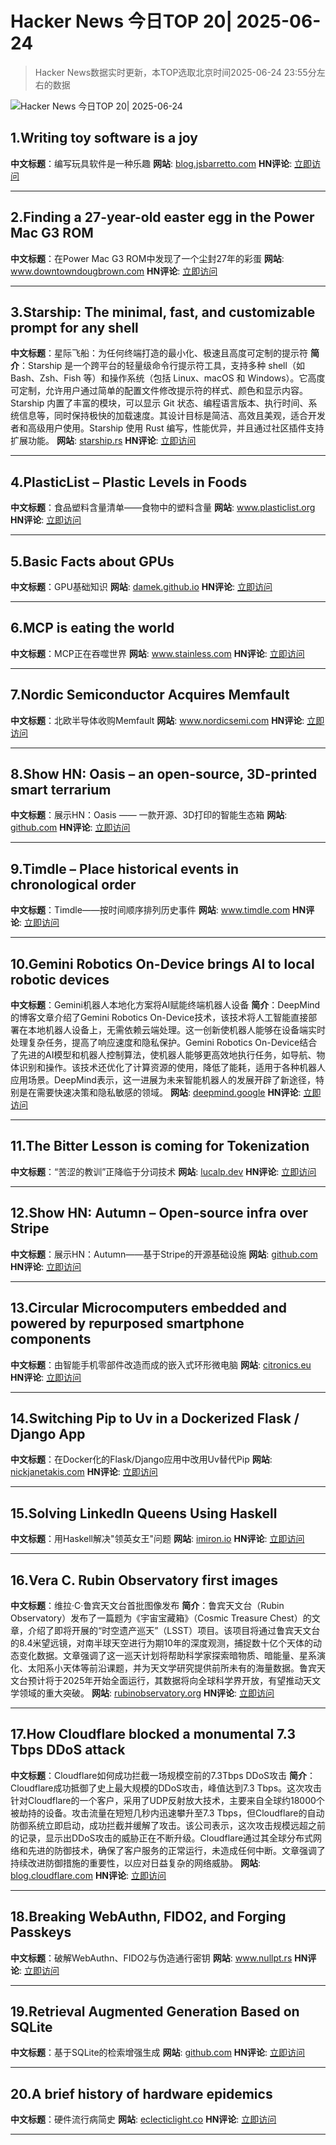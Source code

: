 # Hacker News 今日TOP 20| 2025-06-24

> Hacker News数据实时更新，本TOP选取北京时间2025-06-24 23:55分左右的数据

![Hacker News 今日TOP 20| 2025-06-24](https://img.chuhaix.com/2024/0910_imageFile-1665440404179-628424718_1725901191.png)

## 1.Writing toy software is a joy
**中文标题**：编写玩具软件是一种乐趣
**网站**:  <a href='https://blog.jsbarretto.com/post/software-is-joy' target='_blank' rel='nofollow'>blog.jsbarretto.com</a>
**HN评论**:  <a href='https://news.ycombinator.com/item?id=44367084&utm_source=www.chuhaix.com' target='_blank' rel='nofollow'>立即访问</a>

---

## 2.Finding a 27-year-old easter egg in the Power Mac G3 ROM
**中文标题**：在Power Mac G3 ROM中发现了一个尘封27年的彩蛋
**网站**:  <a href='https://www.downtowndougbrown.com/2025/06/finding-a-27-year-old-easter-egg-in-the-power-mac-g3-rom/' target='_blank' rel='nofollow'>www.downtowndougbrown.com</a>
**HN评论**:  <a href='https://news.ycombinator.com/item?id=44365806&utm_source=www.chuhaix.com' target='_blank' rel='nofollow'>立即访问</a>

---

## 3.Starship: The minimal, fast, and customizable prompt for any shell
**中文标题**：星际飞船：为任何终端打造的最小化、极速且高度可定制的提示符
**简介**：Starship 是一个跨平台的轻量级命令行提示符工具，支持多种 shell（如 Bash、Zsh、Fish 等）和操作系统（包括 Linux、macOS 和 Windows）。它高度可定制，允许用户通过简单的配置文件修改提示符的样式、颜色和显示内容。Starship 内置了丰富的模块，可以显示 Git 状态、编程语言版本、执行时间、系统信息等，同时保持极快的加载速度。其设计目标是简洁、高效且美观，适合开发者和高级用户使用。Starship 使用 Rust 编写，性能优异，并且通过社区插件支持扩展功能。
**网站**:  <a href='https://starship.rs/' target='_blank' rel='nofollow'>starship.rs</a>
**HN评论**:  <a href='https://news.ycombinator.com/item?id=44364874&utm_source=www.chuhaix.com' target='_blank' rel='nofollow'>立即访问</a>

---

## 4.PlasticList – Plastic Levels in Foods
**中文标题**：食品塑料含量清单——食物中的塑料含量
**网站**:  <a href='https://www.plasticlist.org/' target='_blank' rel='nofollow'>www.plasticlist.org</a>
**HN评论**:  <a href='https://news.ycombinator.com/item?id=44366548&utm_source=www.chuhaix.com' target='_blank' rel='nofollow'>立即访问</a>

---

## 5.Basic Facts about GPUs
**中文标题**：GPU基础知识
**网站**:  <a href='https://damek.github.io/random/basic-facts-about-gpus/' target='_blank' rel='nofollow'>damek.github.io</a>
**HN评论**:  <a href='https://news.ycombinator.com/item?id=44365320&utm_source=www.chuhaix.com' target='_blank' rel='nofollow'>立即访问</a>

---

## 6.MCP is eating the world
**中文标题**：MCP正在吞噬世界
**网站**:  <a href='https://www.stainless.com/blog/mcp-is-eating-the-world--and-its-here-to-stay' target='_blank' rel='nofollow'>www.stainless.com</a>
**HN评论**:  <a href='https://news.ycombinator.com/item?id=44338793&utm_source=www.chuhaix.com' target='_blank' rel='nofollow'>立即访问</a>

---

## 7.Nordic Semiconductor Acquires Memfault
**中文标题**：北欧半导体收购Memfault
**网站**:  <a href='https://www.nordicsemi.com/Nordic-news/2025/06/Nordic-Semiconductor-acquires-Memfault' target='_blank' rel='nofollow'>www.nordicsemi.com</a>
**HN评论**:  <a href='https://news.ycombinator.com/item?id=44367071&utm_source=www.chuhaix.com' target='_blank' rel='nofollow'>立即访问</a>

---

## 8.Show HN: Oasis – an open-source, 3D-printed smart terrarium
**中文标题**：展示HN：Oasis —— 一款开源、3D打印的智能生态箱
**网站**:  <a href='https://github.com/justbuchanan/oasis' target='_blank' rel='nofollow'>github.com</a>
**HN评论**:  <a href='https://news.ycombinator.com/item?id=44366395&utm_source=www.chuhaix.com' target='_blank' rel='nofollow'>立即访问</a>

---

## 9.Timdle – Place historical events in chronological order
**中文标题**：Timdle——按时间顺序排列历史事件
**网站**:  <a href='https://www.timdle.com/' target='_blank' rel='nofollow'>www.timdle.com</a>
**HN评论**:  <a href='https://news.ycombinator.com/item?id=44353055&utm_source=www.chuhaix.com' target='_blank' rel='nofollow'>立即访问</a>

---

## 10.Gemini Robotics On-Device brings AI to local robotic devices
**中文标题**：Gemini机器人本地化方案将AI赋能终端机器人设备
**简介**：DeepMind的博客文章介绍了Gemini Robotics On-Device技术，该技术将人工智能直接部署在本地机器人设备上，无需依赖云端处理。这一创新使机器人能够在设备端实时处理复杂任务，提高了响应速度和隐私保护。Gemini Robotics On-Device结合了先进的AI模型和机器人控制算法，使机器人能够更高效地执行任务，如导航、物体识别和操作。该技术还优化了计算资源的使用，降低了能耗，适用于各种机器人应用场景。DeepMind表示，这一进展为未来智能机器人的发展开辟了新途径，特别是在需要快速决策和隐私敏感的领域。
**网站**:  <a href='https://deepmind.google/discover/blog/gemini-robotics-on-device-brings-ai-to-local-robotic-devices/' target='_blank' rel='nofollow'>deepmind.google</a>
**HN评论**:  <a href='https://news.ycombinator.com/item?id=44366409&utm_source=www.chuhaix.com' target='_blank' rel='nofollow'>立即访问</a>

---

## 11.The Bitter Lesson is coming for Tokenization
**中文标题**：“苦涩的教训”正降临于分词技术
**网站**:  <a href='https://lucalp.dev/bitter-lesson-tokenization-and-blt/' target='_blank' rel='nofollow'>lucalp.dev</a>
**HN评论**:  <a href='https://news.ycombinator.com/item?id=44366494&utm_source=www.chuhaix.com' target='_blank' rel='nofollow'>立即访问</a>

---

## 12.Show HN: Autumn – Open-source infra over Stripe
**中文标题**：展示HN：Autumn——基于Stripe的开源基础设施
**网站**:  <a href='https://github.com/useautumn/autumn' target='_blank' rel='nofollow'>github.com</a>
**HN评论**:  <a href='https://news.ycombinator.com/item?id=44365620&utm_source=www.chuhaix.com' target='_blank' rel='nofollow'>立即访问</a>

---

## 13.Circular Microcomputers embedded and powered by repurposed smartphone components
**中文标题**：由智能手机零部件改造而成的嵌入式环形微电脑
**网站**:  <a href='https://citronics.eu/' target='_blank' rel='nofollow'>citronics.eu</a>
**HN评论**:  <a href='https://news.ycombinator.com/item?id=44364541&utm_source=www.chuhaix.com' target='_blank' rel='nofollow'>立即访问</a>

---

## 14.Switching Pip to Uv in a Dockerized Flask / Django App
**中文标题**：在Docker化的Flask/Django应用中改用Uv替代Pip
**网站**:  <a href='https://nickjanetakis.com/blog/switching-pip-to-uv-in-a-dockerized-flask-or-django-app' target='_blank' rel='nofollow'>nickjanetakis.com</a>
**HN评论**:  <a href='https://news.ycombinator.com/item?id=44364406&utm_source=www.chuhaix.com' target='_blank' rel='nofollow'>立即访问</a>

---

## 15.Solving LinkedIn Queens Using Haskell
**中文标题**：用Haskell解决"领英女王"问题
**网站**:  <a href='https://imiron.io/post/linkedin-queens/' target='_blank' rel='nofollow'>imiron.io</a>
**HN评论**:  <a href='https://news.ycombinator.com/item?id=44363696&utm_source=www.chuhaix.com' target='_blank' rel='nofollow'>立即访问</a>

---

## 16.Vera C. Rubin Observatory first images
**中文标题**：维拉·C·鲁宾天文台首批图像发布
**简介**：鲁宾天文台（Rubin Observatory）发布了一篇题为《宇宙宝藏箱》（Cosmic Treasure Chest）的文章，介绍了即将开展的“时空遗产巡天”（LSST）项目。该项目将通过鲁宾天文台的8.4米望远镜，对南半球天空进行为期10年的深度观测，捕捉数十亿个天体的动态变化数据。文章强调了这一巡天计划将帮助科学家探索暗物质、暗能量、星系演化、太阳系小天体等前沿课题，并为天文学研究提供前所未有的海量数据。鲁宾天文台预计将于2025年开始全面运行，其数据将向全球科学界开放，有望推动天文学领域的重大突破。
**网站**:  <a href='https://rubinobservatory.org/news/rubin-first-look/cosmic-treasure-chest' target='_blank' rel='nofollow'>rubinobservatory.org</a>
**HN评论**:  <a href='https://news.ycombinator.com/item?id=44356890&utm_source=www.chuhaix.com' target='_blank' rel='nofollow'>立即访问</a>

---

## 17.How Cloudflare blocked a monumental 7.3 Tbps DDoS attack
**中文标题**：Cloudflare如何成功拦截一场规模空前的7.3Tbps DDoS攻击
**简介**：Cloudflare成功抵御了史上最大规模的DDoS攻击，峰值达到7.3 Tbps。这次攻击针对Cloudflare的一个客户，采用了UDP反射放大技术，主要来自全球约18000个被劫持的设备。攻击流量在短短几秒内迅速攀升至7.3 Tbps，但Cloudflare的自动防御系统立即启动，成功拦截并缓解了攻击。该公司表示，这次攻击规模远超之前的记录，显示出DDoS攻击的威胁正在不断升级。Cloudflare通过其全球分布式网络和先进的防御技术，确保了客户服务的正常运行，未造成任何中断。文章强调了持续改进防御措施的重要性，以应对日益复杂的网络威胁。
**网站**:  <a href='https://blog.cloudflare.com/defending-the-internet-how-cloudflare-blocked-a-monumental-7-3-tbps-ddos/' target='_blank' rel='nofollow'>blog.cloudflare.com</a>
**HN评论**:  <a href='https://news.ycombinator.com/item?id=44330585&utm_source=www.chuhaix.com' target='_blank' rel='nofollow'>立即访问</a>

---

## 18.Breaking WebAuthn, FIDO2, and Forging Passkeys
**中文标题**：破解WebAuthn、FIDO2与伪造通行密钥
**网站**:  <a href='https://www.nullpt.rs/forging-passkeys' target='_blank' rel='nofollow'>www.nullpt.rs</a>
**HN评论**:  <a href='https://news.ycombinator.com/item?id=44329658&utm_source=www.chuhaix.com' target='_blank' rel='nofollow'>立即访问</a>

---

## 19.Retrieval Augmented Generation Based on SQLite
**中文标题**：基于SQLite的检索增强生成
**网站**:  <a href='https://github.com/ggozad/haiku.rag' target='_blank' rel='nofollow'>github.com</a>
**HN评论**:  <a href='https://news.ycombinator.com/item?id=44364216&utm_source=www.chuhaix.com' target='_blank' rel='nofollow'>立即访问</a>

---

## 20.A brief history of hardware epidemics
**中文标题**：硬件流行病简史
**网站**:  <a href='https://eclecticlight.co/2025/06/21/a-brief-history-of-hardware-epidemics/' target='_blank' rel='nofollow'>eclecticlight.co</a>
**HN评论**:  <a href='https://news.ycombinator.com/item?id=44335701&utm_source=www.chuhaix.com' target='_blank' rel='nofollow'>立即访问</a>

---

